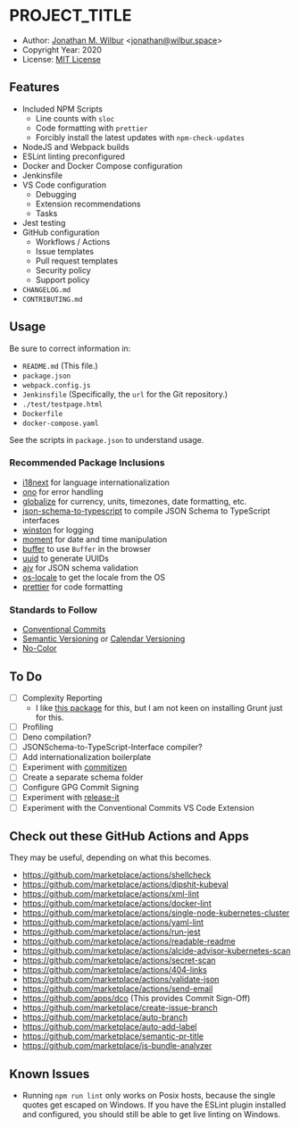 # __PROJECT_TITLE__

* Author: [Jonathan M. Wilbur](https://github.com/JonathanWilbur) <[jonathan@wilbur.space](mailto:jonathan@wilbur.space)>
* Copyright Year: 2020
* License: [MIT License](https://mit-license.org/)

## Features

- Included NPM Scripts
  - Line counts with `sloc`
  - Code formatting with `prettier`
  - Forcibly install the latest updates with `npm-check-updates`
- NodeJS and Webpack builds
- ESLint linting preconfigured
- Docker and Docker Compose configuration
- Jenkinsfile
- VS Code configuration
  - Debugging
  - Extension recommendations
  - Tasks
- Jest testing
- GitHub configuration
  - Workflows / Actions
  - Issue templates
  - Pull request templates
  - Security policy
  - Support policy
- `CHANGELOG.md`
- `CONTRIBUTING.md`

## Usage

Be sure to correct information in:

- `README.md` (This file.)
- `package.json`
- `webpack.config.js`
- `Jenkinsfile` (Specifically, the `url` for the Git repository.)
- `./test/testpage.html`
- `Dockerfile`
- `docker-compose.yaml`

See the scripts in `package.json` to understand usage.

### Recommended Package Inclusions

- [i18next](https://www.npmjs.com/package/i18next) for language internationalization
- [ono](https://www.npmjs.com/package/ono) for error handling
- [globalize](https://www.npmjs.com/package/globalize) for currency, units,
  timezones, date formatting, etc.
- [json-schema-to-typescript](https://www.npmjs.com/package/json-schema-to-typescript)
  to compile JSON Schema to TypeScript interfaces
- [winston](https://www.npmjs.com/package/winston) for logging
- [moment](https://www.npmjs.com/package/moment) for date and time manipulation
- [buffer](https://www.npmjs.com/package/buffer) to use `Buffer` in the browser
- [uuid](https://www.npmjs.com/package/uuid) to generate UUIDs
- [ajv](https://www.npmjs.com/package/ajv) for JSON schema validation
- [os-locale](https://www.npmjs.com/package/os-locale) to get the locale from the OS
- [prettier](https://www.npmjs.com/package/prettier) for code formatting

### Standards to Follow

- [Conventional Commits](https://www.conventionalcommits.org/en/v1.0.0/)
- [Semantic Versioning](https://semver.org/) or [Calendar Versioning](https://calver.org/)
- [No-Color](https://no-color.org/)

## To Do

- [ ] Complexity Reporting
  - I like [this package](https://www.npmjs.com/package/grunt-complexity) for
    this, but I am not keen on installing Grunt just for this.
- [ ] Profiling
- [ ] Deno compilation?
- [ ] JSONSchema-to-TypeScript-Interface compiler?
- [ ] Add internationalization boilerplate
- [ ] Experiment with [commitizen](https://www.npmjs.com/package/commitizen)
- [ ] Create a separate schema folder
- [ ] Configure GPG Commit Signing
- [ ] Experiment with [release-it](https://www.npmjs.com/package/release-it)
- [ ] Experiment with the Conventional Commits VS Code Extension

## Check out these GitHub Actions and Apps

They may be useful, depending on what this becomes.

- https://github.com/marketplace/actions/shellcheck
- https://github.com/marketplace/actions/dipshit-kubeval
- https://github.com/marketplace/actions/xml-lint
- https://github.com/marketplace/actions/docker-lint
- https://github.com/marketplace/actions/single-node-kubernetes-cluster
- https://github.com/marketplace/actions/yaml-lint
- https://github.com/marketplace/actions/run-jest
- https://github.com/marketplace/actions/readable-readme
- https://github.com/marketplace/actions/alcide-advisor-kubernetes-scan
- https://github.com/marketplace/actions/secret-scan
- https://github.com/marketplace/actions/404-links
- https://github.com/marketplace/actions/validate-json
- https://github.com/marketplace/actions/send-email
- https://github.com/apps/dco (This provides Commit Sign-Off)
- https://github.com/marketplace/create-issue-branch
- https://github.com/marketplace/auto-branch
- https://github.com/marketplace/auto-add-label
- https://github.com/marketplace/semantic-pr-title
- https://github.com/marketplace/js-bundle-analyzer

## Known Issues

- Running `npm run lint` only works on Posix hosts, because the single quotes
  get escaped on Windows. If you have the ESLint plugin installed and
  configured, you should still be able to get live linting on Windows.
